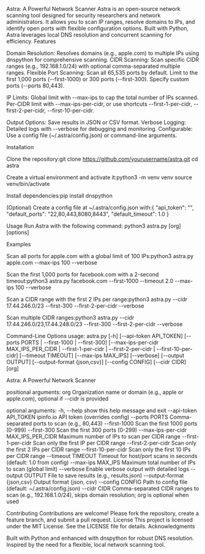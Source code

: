 Astra: A Powerful Network Scanner
Astra is an open-source network scanning tool designed for security researchers and network administrators. It allows you to scan IP ranges, resolve domains to IPs, and identify open ports with flexible configuration options. Built with Python, Astra leverages local DNS resolution and concurrent scanning for efficiency.
Features

Domain Resolution: Resolves domains (e.g., apple.com) to multiple IPs using dnspython for comprehensive scanning.
CIDR Scanning: Scan specific CIDR ranges (e.g., 192.168.1.0/24) with optional comma-separated multiple ranges.
Flexible Port Scanning:
Scan all 65,535 ports by default.
Limit to the first 1,000 ports (--first-1000) or 300 ports (--first-300).
Specify custom ports (--ports 80,443).

IP Limits:
Global limit with --max-ips to cap the total number of IPs scanned.
Per-CIDR limit with --max-ips-per-cidr, or use shortcuts --first-1-per-cidr, --first-2-per-cidr, --first-10-per-cidr.

Output Options: Save results in JSON or CSV format.
Verbose Logging: Detailed logs with --verbose for debugging and monitoring.
Configurable: Use a config file (~/.astra/config.json) or command-line arguments.

Installation

Clone the repository:git clone https://github.com/yourusername/astra.git
cd astra

Create a virtual environment and activate it:python3 -m venv venv
source venv/bin/activate

Install dependencies:pip install dnspython

(Optional) Create a config file at ~/.astra/config.json with:{
"api_token": "",
"default_ports": "22,80,443,8080,8443",
"default_timeout": 1.0
}

Usage
Run Astra with the following command:
python3 astra.py [org] [options]

Examples

Scan all ports for apple.com with a global limit of 100 IPs:python3 astra.py apple.com --max-ips 100 --verbose

Scan the first 1,000 ports for facebook.com with a 2-second timeout:python3 astra.py facebook.com --first-1000 --timeout 2.0 --max-ips 100 --verbose

Scan a CIDR range with the first 2 IPs per range:python3 astra.py --cidr 17.44.246.0/23 --first-300 --first-2-per-cidr --verbose

Scan multiple CIDR ranges:python3 astra.py --cidr 17.44.246.0/23,17.44.248.0/23 --first-300 --first-2-per-cidr --verbose

Command-Line Options
usage: astra.py [-h] [--api-token API_TOKEN] [--ports PORTS | --first-1000 | --first-300] [--max-ips-per-cidr MAX_IPS_PER_CIDR | --first-1-per-cidr | --first-2-per-cidr | --first-10-per-cidr] [--timeout TIMEOUT] [--max-ips MAX_IPS] [--verbose] [--output OUTPUT] [--output-format {json,csv}] [--config CONFIG] [--cidr CIDR]
[org]

Astra: A Powerful Network Scanner

positional arguments:
org Organization name or domain (e.g., apple or apple.com), optional if --cidr is provided

optional arguments:
-h, --help show this help message and exit
--api-token API_TOKEN ipinfo.io API token (overrides config)
--ports PORTS Comma-separated ports to scan (e.g., 80,443)
--first-1000 Scan the first 1000 ports (0-999)
--first-300 Scan the first 300 ports (0-299)
--max-ips-per-cidr MAX_IPS_PER_CIDR
Maximum number of IPs to scan per CIDR range
--first-1-per-cidr Scan only the first IP per CIDR range
--first-2-per-cidr Scan only the first 2 IPs per CIDR range
--first-10-per-cidr Scan only the first 10 IPs per CIDR range
--timeout TIMEOUT Timeout for host/port scans in seconds (default: 1.0 from config)
--max-ips MAX_IPS Maximum total number of IPs to scan (global limit)
--verbose Enable verbose output with detailed logs
--output OUTPUT File to save results (e.g., results.json)
--output-format {json,csv}
Output format (json, csv)
--config CONFIG Path to config file (default: ~/.astra/config.json)
--cidr CIDR Comma-separated CIDR ranges to scan (e.g., 192.168.1.0/24), skips domain resolution; org is optional when used

Contributing
Contributions are welcome! Please fork the repository, create a feature branch, and submit a pull request.
License
This project is licensed under the MIT License. See the LICENSE file for details.
Acknowledgments

Built with Python and enhanced with dnspython for robust DNS resolution.
Inspired by the need for a flexible, local network scanning tool.
